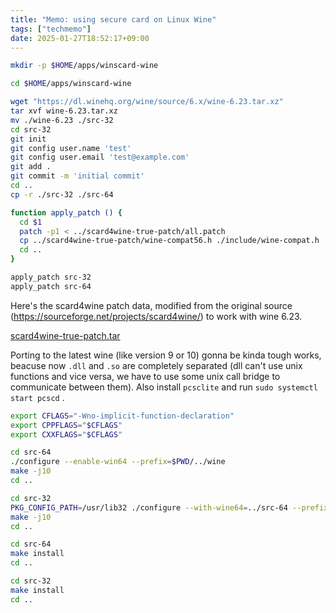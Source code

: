 ```yaml
---
title: "Memo: using secure card on Linux Wine"
tags: ["techmemo"]
date: 2025-01-27T18:52:17+09:00
---
```



```bash
mkdir -p $HOME/apps/winscard-wine

cd $HOME/apps/winscard-wine

wget "https://dl.winehq.org/wine/source/6.x/wine-6.23.tar.xz"
tar xvf wine-6.23.tar.xz
mv ./wine-6.23 ./src-32
cd src-32
git init
git config user.name 'test'
git config user.email 'test@example.com'
git add .
git commit -m 'initial commit'
cd ..
cp -r ./src-32 ./src-64

function apply_patch () {
  cd $1
  patch -p1 < ../scard4wine-true-patch/all.patch
  cp ../scard4wine-true-patch/wine-compat56.h ./include/wine-compat.h
  cd ..
}

apply_patch src-32
apply_patch src-64
```

Here's the scard4wine patch data, modified from the original source (<https://sourceforge.net/projects/scard4wine/>) to work with wine 6.23.

[scard4wine-true-patch.tar](/bin/memo-winscard-wine/scard4wine-true-patch.tar)

Porting to the latest wine (like version 9 or 10) gonna be kinda tough works, beacuse now `.dll` and `.so` are completely separated (dll can't use unix functions and vice versa, we have to use some unix call bridge to communicate between them). Also install `pcsclite` and run `sudo systemctl start pcscd` .

```bash
export CFLAGS="-Wno-implicit-function-declaration"
export CPPFLAGS="$CFLAGS"
export CXXFLAGS="$CFLAGS"

cd src-64
./configure --enable-win64 --prefix=$PWD/../wine
make -j10
cd ..

cd src-32
PKG_CONFIG_PATH=/usr/lib32 ./configure --with-wine64=../src-64 --prefix=$PWD/../wine
make -j10
cd ..

cd src-64
make install
cd ..

cd src-32
make install
cd ..
```